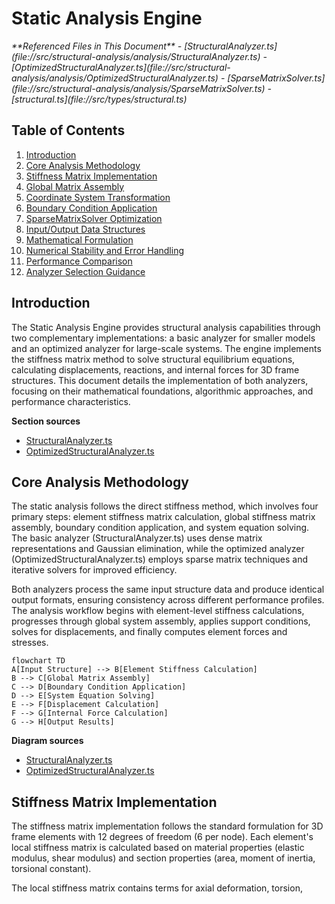 
# Static Analysis Engine

<cite>
**Referenced Files in This Document**   
- [StructuralAnalyzer.ts](file://src/structural-analysis/analysis/StructuralAnalyzer.ts)
- [OptimizedStructuralAnalyzer.ts](file://src/structural-analysis/analysis/OptimizedStructuralAnalyzer.ts)
- [SparseMatrixSolver.ts](file://src/structural-analysis/analysis/SparseMatrixSolver.ts)
- [structural.ts](file://src/types/structural.ts)
</cite>

## Table of Contents
1. [Introduction](#introduction)
2. [Core Analysis Methodology](#core-analysis-methodology)
3. [Stiffness Matrix Implementation](#stiffness-matrix-implementation)
4. [Global Matrix Assembly](#global-matrix-assembly)
5. [Coordinate System Transformation](#coordinate-system-transformation)
6. [Boundary Condition Application](#boundary-condition-application)
7. [SparseMatrixSolver Optimization](#sparsematrixsolver-optimization)
8. [Input/Output Data Structures](#inputoutput-data-structures)
9. [Mathematical Formulation](#mathematical-formulation)
10. [Numerical Stability and Error Handling](#numerical-stability-and-error-handling)
11. [Performance Comparison](#performance-comparison)
12. [Analyzer Selection Guidance](#analyzer-selection-guidance)

## Introduction

The Static Analysis Engine provides structural analysis capabilities through two complementary implementations: a basic analyzer for smaller models and an optimized analyzer for large-scale systems. The engine implements the stiffness matrix method to solve structural equilibrium equations, calculating displacements, reactions, and internal forces for 3D frame structures. This document details the implementation of both analyzers, focusing on their mathematical foundations, algorithmic approaches, and performance characteristics.

**Section sources**
- [StructuralAnalyzer.ts](file://src/structural-analysis/analysis/StructuralAnalyzer.ts#L1-L50)
- [OptimizedStructuralAnalyzer.ts](file://src/structural-analysis/analysis/OptimizedStructuralAnalyzer.ts#L1-L50)

## Core Analysis Methodology

The static analysis follows the direct stiffness method, which involves four primary steps: element stiffness matrix calculation, global stiffness matrix assembly, boundary condition application, and system equation solving. The basic analyzer (StructuralAnalyzer.ts) uses dense matrix representations and Gaussian elimination, while the optimized analyzer (OptimizedStructuralAnalyzer.ts) employs sparse matrix techniques and iterative solvers for improved efficiency.

Both analyzers process the same input structure data and produce identical output formats, ensuring consistency across different performance profiles. The analysis workflow begins with element-level stiffness calculations, progresses through global system assembly, applies support conditions, solves for displacements, and finally computes element forces and stresses.

```mermaid
flowchart TD
A[Input Structure] --> B[Element Stiffness Calculation]
B --> C[Global Matrix Assembly]
C --> D[Boundary Condition Application]
D --> E[System Equation Solving]
E --> F[Displacement Calculation]
F --> G[Internal Force Calculation]
G --> H[Output Results]
```

**Diagram sources**
- [StructuralAnalyzer.ts](file://src/structural-analysis/analysis/StructuralAnalyzer.ts#L414-L560)
- [OptimizedStructuralAnalyzer.ts](file://src/structural-analysis/analysis/OptimizedStructuralAnalyzer.ts#L504-L640)

## Stiffness Matrix Implementation

The stiffness matrix implementation follows the standard formulation for 3D frame elements with 12 degrees of freedom (6 per node). Each element's local stiffness matrix is calculated based on material properties (elastic modulus, shear modulus) and section properties (area, moment of inertia, torsional constant).

The local stiffness matrix contains terms for axial deformation, torsion,